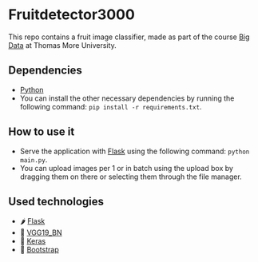 # Fruitdetector3000
This repo contains a fruit image classifier, made as part of the course [Big Data](http://onderwijsaanbodkempen.thomasmore.be/syllabi/e/Z15808E.htm#activetab=doelstellingen_idp4606592) at Thomas More University.

## Dependencies
- [Python](https://www.python.org/downloads/) <br/>
- You can install the other necessary dependencies by running the following command:
```pip install -r requirements.txt```.

## How to use it
- Serve the application with [Flask](https://flask.palletsprojects.com/en/1.1.x/) using the following command:
```python main.py```.
- You can upload images per 1 or in batch using the upload box by dragging them on there or selecting them through the file manager.

## Used technologies
- 🌶️ [Flask](https://flask.palletsprojects.com/)
- 🧠 [VGG19_BN](https://keras.io/api/applications/vgg/)
- 📙 [Keras](https://keras.io/)
- 🎨 [Bootstrap](https://getbootstrap.com/)

